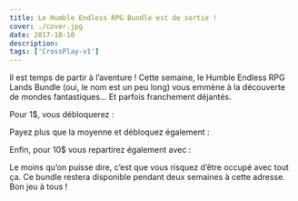 ```yaml
---
title: Le Humble Endless RPG Bundle est de sortie !
cover: ./cover.jpg
date: 2017-10-10
description: 
tags: ['CrossPlay-v1']
---
```

Il est temps de partir à l’aventure ! Cette semaine, le Humble Endless RPG Lands Bundle (oui, le nom est un peu long) vous emmène à la découverte de mondes fantastiques… Et parfois franchement déjantés.

Pour 1$, vous débloquerez :

Payez plus que la moyenne et débloquez également :

Enfin, pour 10$ vous repartirez également avec :

Le moins qu’on puisse dire, c’est que vous risquez d’être occupé avec tout ça. Ce bundle restera disponible pendant deux semaines à cette adresse. Bon jeu à tous !

